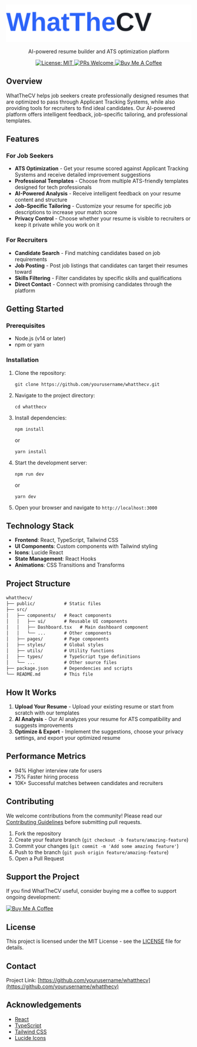 <div align="center">
  <img src="public/assets/banner.svg" alt="WhatTheCV" width="800"/>

  <p>AI-powered resume builder and ATS optimization platform</p>

  <a href="https://opensource.org/licenses/MIT">
    <img src="https://img.shields.io/badge/License-MIT-yellow.svg" alt="License: MIT" />
  </a>
  <a href="CONTRIBUTING.md">
    <img src="https://img.shields.io/badge/PRs-welcome-brightgreen.svg" alt="PRs Welcome" />
  </a>
  <a href="https://buymeacoffee.com/gauravsinha">
    <img src="https://img.shields.io/badge/Buy%20Me%20A%20Coffee-Support-yellow.svg" alt="Buy Me A Coffee" />
  </a>
</div>


## Overview

WhatTheCV helps job seekers create professionally designed resumes that are optimized to pass through Applicant Tracking Systems, while also providing tools for recruiters to find ideal candidates. Our AI-powered platform offers intelligent feedback, job-specific tailoring, and professional templates.

## Features

### For Job Seekers

- **ATS Optimization** - Get your resume scored against Applicant Tracking Systems and receive detailed improvement suggestions
- **Professional Templates** - Choose from multiple ATS-friendly templates designed for tech professionals
- **AI-Powered Analysis** - Receive intelligent feedback on your resume content and structure
- **Job-Specific Tailoring** - Customize your resume for specific job descriptions to increase your match score
- **Privacy Control** - Choose whether your resume is visible to recruiters or keep it private while you work on it

### For Recruiters

- **Candidate Search** - Find matching candidates based on job requirements
- **Job Posting** - Post job listings that candidates can target their resumes toward
- **Skills Filtering** - Filter candidates by specific skills and qualifications
- **Direct Contact** - Connect with promising candidates through the platform

## Getting Started

### Prerequisites

- Node.js (v14 or later)
- npm or yarn

### Installation

1. Clone the repository:
   ```
   git clone https://github.com/yourusername/whatthecv.git
   ```

2. Navigate to the project directory:
   ```
   cd whatthecv
   ```

3. Install dependencies:
   ```
   npm install
   ```
   or
   ```
   yarn install
   ```

4. Start the development server:
   ```
   npm run dev
   ```
   or
   ```
   yarn dev
   ```

5. Open your browser and navigate to `http://localhost:3000`

## Technology Stack

- **Frontend**: React, TypeScript, Tailwind CSS
- **UI Components**: Custom components with Tailwind styling
- **Icons**: Lucide React
- **State Management**: React Hooks
- **Animations**: CSS Transitions and Transforms

## Project Structure

```
whatthecv/
├── public/           # Static files
├── src/
│   ├── components/   # React components
│   │   ├── ui/       # Reusable UI components
│   │   ├── Dashboard.tsx   # Main dashboard component
│   │   └── ...       # Other components
│   ├── pages/        # Page components
│   ├── styles/       # Global styles
│   ├── utils/        # Utility functions
│   ├── types/        # TypeScript type definitions
│   └── ...           # Other source files
├── package.json      # Dependencies and scripts
└── README.md         # This file
```

## How It Works

1. **Upload Your Resume** - Upload your existing resume or start from scratch with our templates
2. **AI Analysis** - Our AI analyzes your resume for ATS compatibility and suggests improvements
3. **Optimize & Export** - Implement the suggestions, choose your privacy settings, and export your optimized resume

## Performance Metrics

- 94% Higher interview rate for users
- 75% Faster hiring process
- 10K+ Successful matches between candidates and recruiters

## Contributing

We welcome contributions from the community! Please read our [Contributing Guidelines](CONTRIBUTING.md) before submitting pull requests.

1. Fork the repository
2. Create your feature branch (`git checkout -b feature/amazing-feature`)
3. Commit your changes (`git commit -m 'Add some amazing feature'`)
4. Push to the branch (`git push origin feature/amazing-feature`)
5. Open a Pull Request

## Support the Project

If you find WhatTheCV useful, consider buying me a coffee to support ongoing development:

[![Buy Me A Coffee](https://www.buymeacoffee.com/assets/img/custom_images/orange_img.png)](https://buymeacoffee.com/gauravsinha)

## License

This project is licensed under the MIT License - see the [LICENSE](LICENSE) file for details.

## Contact

Project Link: [https://github.com/yourusername/whatthecv](https://github.com/yourusername/whatthecv)

## Acknowledgements

- [React](https://reactjs.org/)
- [TypeScript](https://www.typescriptlang.org/)
- [Tailwind CSS](https://tailwindcss.com/)
- [Lucide Icons](https://lucide.dev/) 
